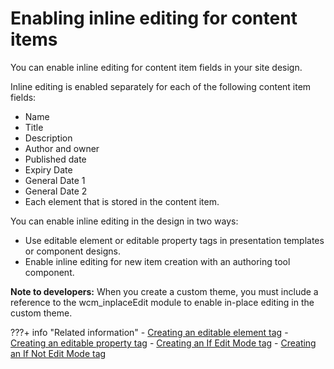 # Enabling inline editing for content items

You can enable inline editing for content item fields in your site design.

Inline editing is enabled separately for each of the following content item fields:

-   Name
-   Title
-   Description
-   Author and owner
-   Published date
-   Expiry Date
-   General Date 1
-   General Date 2
-   Each element that is stored in the content item.

You can enable inline editing in the design in two ways:

-   Use editable element or editable property tags in presentation templates or component designs.
-   Enable inline editing for new item creation with an authoring tool component.

**Note to developers:** When you create a custom theme, you must include a reference to the wcm\_inplaceEdit module to enable in-place editing in the custom theme.


???+ info "Related information"
    - [Creating an editable element tag](../../wcm_authoring/authoring_portlet/content_management_artifacts/tags/creating_web_content_tags/wcm_dev_referencing_elements_edit.md)
    - [Creating an editable property tag](../../wcm_authoring/authoring_portlet/content_management_artifacts/tags/creating_web_content_tags/wcm_dev_item-details_property_edit.md)
    - [Creating an If Edit Mode tag](../../wcm_authoring/authoring_portlet/content_management_artifacts/tags/creating_web_content_tags/wcm_dev_tag_ifeditmode.md)
    - [Creating an If Not Edit Mode tag](../../wcm_authoring/authoring_portlet/content_management_artifacts/tags/creating_web_content_tags/wcm_dev_tag_ifnoteditmode.md)

